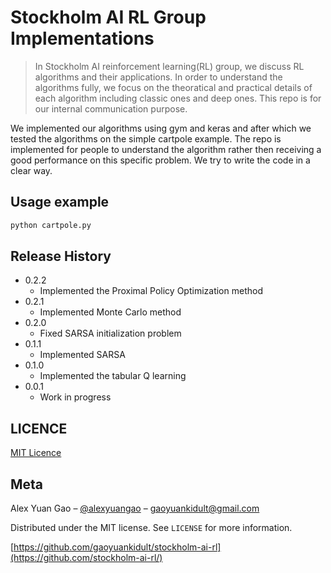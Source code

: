 # Stockholm AI RL Group Implementations
> In Stockholm AI reinforcement learning(RL) group, we discuss RL algorithms and their applications. In order to understand the algorithms fully, we focus on the theoratical and practical details of each algorithm including classic ones and deep ones. This repo is for our internal communication purpose.

We implemented our algorithms using gym and keras and after which we tested the algorithms on the simple cartpole example. The repo is implemented for people to understand the algorithm rather then receiving a good performance on this specific problem. We try to write the code in a clear way.

## Usage example

```sh
python cartpole.py
```

## Release History

* 0.2.2
	* Implemented the Proximal Policy Optimization method
* 0.2.1
    * Implemented Monte Carlo method
* 0.2.0
    * Fixed SARSA initialization problem
* 0.1.1
    * Implemented SARSA
* 0.1.0
    * Implemented the tabular Q learning
* 0.0.1
    * Work in progress

## LICENCE

[MIT Licence](https://en.wikipedia.org/wiki/MIT_License)

## Meta

Alex Yuan Gao – [@alexyuangao](https://twitter.com/alexyuangao) – gaoyuankidult@gmail.com

Distributed under the MIT license. See ``LICENSE`` for more information.

[https://github.com/gaoyuankidult/stockholm-ai-rl](https://github.com/stockholm-ai-rl/)

[npm-image]: https://img.shields.io/npm/v/datadog-metrics.svg?style=flat-square
[npm-url]: https://npmjs.org/package/datadog-metrics
[npm-downloads]: https://img.shields.io/npm/dm/datadog-metrics.svg?style=flat-square
[travis-image]: https://img.shields.io/travis/dbader/node-datadog-metrics/master.svg?style=flat-square
[travis-url]: https://travis-ci.org/dbader/node-datadog-metrics

